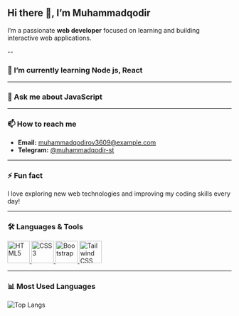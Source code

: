 ## Hi there 👋, I’m Muhammadqodir

I’m a passionate **web developer** focused on learning and building interactive web applications.

--

### 🌱 I’m currently learning Node js, React
---

### 💬 Ask me about JavaScript

---

### 📫 How to reach me
- **Email:** muhammadqodirov3609@example.com  
- **Telegram:** [@muhammadqodir-st](https://t.me/muhammadqodir-st)  
---

### ⚡ Fun fact
I love exploring new web technologies and improving my coding skills every day!

---

### 🛠 Languages & Tools
<p align="left">
  <a href="https://developer.mozilla.org/en-US/docs/Web/HTML">
    <img src="https://cdn.jsdelivr.net/gh/devicons/devicon@latest/icons/html5/html5-plain-wordmark.svg" alt="HTML5" width="50" height="50"/>
  </a>
  <a href="https://developer.mozilla.org/en-US/docs/Web/CSS">
    <img src="https://cdn.jsdelivr.net/gh/devicons/devicon@latest/icons/css3/css3-plain-wordmark.svg" alt="CSS3" width="50" height="50"/>
  </a>
  <a href="https://getbootstrap.com/">
    <img src="https://cdn.jsdelivr.net/gh/devicons/devicon@latest/icons/bootstrap/bootstrap-original-wordmark.svg" alt="Bootstrap" width="50" height="50"/>
  </a>
  <a href="https://tailwindcss.com/">
    <img src="https://cdn.jsdelivr.net/gh/devicons/devicon@latest/icons/tailwindcss/tailwindcss-original.svg" alt="Tailwind CSS" width="50" height="50"/>
  </a>
</p>

---

### 📊 Most Used Languages
![Top Langs](https://github-readme-stats.vercel.app/api/top-langs/?username=Muhammadqodir-st&layout=compact&langs_count=5&theme=radical)
